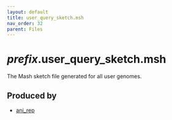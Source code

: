 ```yaml
---
layout: default
title: user_query_sketch.msh
nav_order: 32
parent: Files
---
```


# *prefix*.user_query_sketch.msh

The Mash sketch file generated for all user genomes.

## Produced by
* [ani_rep](../commands/ani_rep.html)
